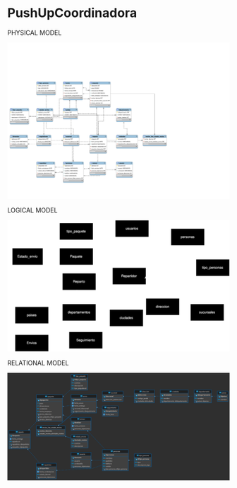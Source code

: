 # PushUpCoordinadora
PHYSICAL MODEL

![modeloFisico](modeloFisico.svg)

LOGICAL MODEL

![modeloLogico](modeloLogico.svg)

RELATIONAL MODEL

![modeloRelacional](modeloRelacional.png)
